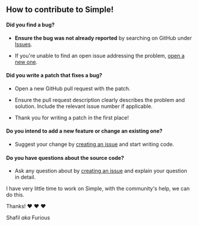 ## How to contribute to Simple!

#### **Did you find a bug?**

* **Ensure the bug was not already reported** by searching on GitHub under [Issues](https://github.com/alamshafil/simple/issues).

* If you're unable to find an open issue addressing the problem, [open a new one](https://github.com/alamshafil/simple/issues/new).

#### **Did you write a patch that fixes a bug?**

* Open a new GitHub pull request with the patch.

* Ensure the pull request description clearly describes the problem and solution. Include the relevant issue number if applicable.

* Thank you for writing a patch in the first place!


#### **Do you intend to add a new feature or change an existing one?**

* Suggest your change by [creating an issue](https://github.com/alamshafil/simple/issues/new) and start writing code.

#### **Do you have questions about the source code?**

* Ask any question about by [creating an issue](https://github.com/alamshafil/simple/issues/new) and explain your question in detail.

I have very little time to work on Simple, with the community's help, we can do this.

Thanks! :heart: :heart: :heart:

Shafil *aka* Furious

